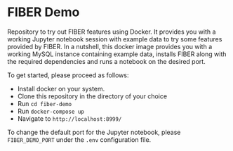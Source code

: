 # FIBER Demo
Repository to try out FIBER features using Docker. It provides you with a working Jupyter notebook session with example data to try some features provided by FIBER. In a nutshell, this docker image provides you with a working MySQL instance containing example data, installs FIBER along with the required dependencies and runs a notebook on the desired port.

To get started, please proceed as follows:

- Install docker on your system. 
- Clone this repository in the directory of your choice
- Run `cd fiber-demo` 
- Run `docker-compose up`
- Navigate to `http://localhost:8999/`

To change the default port for the Jupyter notebook, please `FIBER_DEMO_PORT` under the `.env` configuration file.
